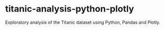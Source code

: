 # titanic-analysis-python-plotly
Exploratory analysis of the Titanic dataset using Python, Pandas and Plotly.
